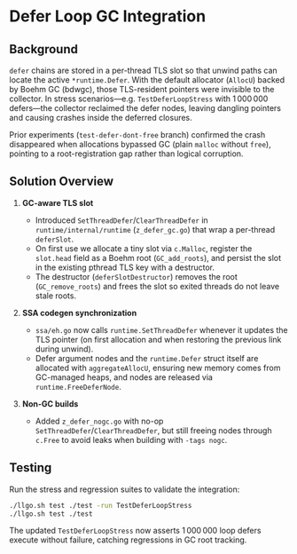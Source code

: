 # Defer Loop GC Integration

## Background

`defer` chains are stored in a per-thread TLS slot so that unwind paths can locate the active `*runtime.Defer`. With the default allocator (`AllocU`) backed by Boehm GC (bdwgc), those TLS-resident pointers were invisible to the collector. In stress scenarios—e.g. `TestDeferLoopStress` with 1 000 000 defers—the collector reclaimed the defer nodes, leaving dangling pointers and causing crashes inside the deferred closures.

Prior experiments (`test-defer-dont-free` branch) confirmed the crash disappeared when allocations bypassed GC (plain `malloc` without `free`), pointing to a root-registration gap rather than logical corruption.

## Solution Overview

1. **GC-aware TLS slot**
   - Introduced `SetThreadDefer`/`ClearThreadDefer` in `runtime/internal/runtime` (`z_defer_gc.go`) that wrap a per-thread `deferSlot`.
   - On first use we allocate a tiny slot via `c.Malloc`, register the `slot.head` field as a Boehm root (`GC_add_roots`), and persist the slot in the existing pthread TLS key with a destructor.
   - The destructor (`deferSlotDestructor`) removes the root (`GC_remove_roots`) and frees the slot so exited threads do not leave stale roots.

2. **SSA codegen synchronization**
   - `ssa/eh.go` now calls `runtime.SetThreadDefer` whenever it updates the TLS pointer (on first allocation and when restoring the previous link during unwind).
   - Defer argument nodes and the `runtime.Defer` struct itself are allocated with `aggregateAllocU`, ensuring new memory comes from GC-managed heaps, and nodes are released via `runtime.FreeDeferNode`.

3. **Non-GC builds**
   - Added `z_defer_nogc.go` with no-op `SetThreadDefer`/`ClearThreadDefer`, but still freeing nodes through `c.Free` to avoid leaks when building with `-tags nogc`.

## Testing

Run the stress and regression suites to validate the integration:

```sh
./llgo.sh test ./test -run TestDeferLoopStress
./llgo.sh test ./test
```

The updated `TestDeferLoopStress` now asserts 1 000 000 loop defers execute without failure, catching regressions in GC root tracking.
